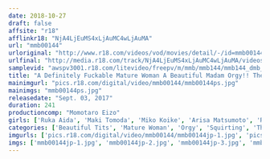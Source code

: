 ```yaml
---
date: 2018-10-27
draft: false
affsite: "r18"
afflinkr18: "NjA4LjEuMS4xLjAuMC4wLjAuMA"
url: "mmb00144"
urloriginal: "http://www.r18.com/videos/vod/movies/detail/-/id=mmb00144"
urlfinal: "http://media.r18.com/track/NjA4LjEuMS4xLjAuMC4wLjAuMA/videos/vod/movies/detail/-/id=mmb00144"
samplevid: "awspv3001.r18.com/litevideo/freepv/m/mmb/mmb144/mmb144_dmb_w.mp4"
title: "A Definitely Fuckable Mature Woman A Beautiful Madam Orgy!! These Beautiful Witches Are At Their Sexual Peak And Now They're On A Hungry Hunt For Cocks!!"
mainimgurl: "pics.r18.com/digital/video/mmb00144/mmb00144ps.jpg"
mainimgs: "mmb00144ps.jpg"
releasedate: "Sept. 03, 2017"
duration: 241
productioncomp: "Momotaro Eizo"
girls: ['Ruka Aida', 'Maki Tomoda', 'Miko Koike', 'Arisa Matsumoto', 'Ryoko Murakami (Rikako Nakamura, Naho Kuroki)', 'Natsumi Akasaka', 'Itsuki Azuma', 'Shoko Takeuchi', 'Chisato Shoda', 'Kaori Minamihara']
categories: ['Beautiful Tits', 'Mature Woman', 'Orgy', 'Squirting', 'Threesome / Foursome']
imgurls: ['pics.r18.com/digital/video/mmb00144/mmb00144jp-1.jpg', 'pics.r18.com/digital/video/mmb00144/mmb00144jp-2.jpg', 'pics.r18.com/digital/video/mmb00144/mmb00144jp-3.jpg', 'pics.r18.com/digital/video/mmb00144/mmb00144jp-4.jpg', 'pics.r18.com/digital/video/mmb00144/mmb00144jp-5.jpg', 'pics.r18.com/digital/video/mmb00144/mmb00144jp-6.jpg', 'pics.r18.com/digital/video/mmb00144/mmb00144jp-7.jpg', 'pics.r18.com/digital/video/mmb00144/mmb00144jp-8.jpg', 'pics.r18.com/digital/video/mmb00144/mmb00144jp-9.jpg', 'pics.r18.com/digital/video/mmb00144/mmb00144jp-10.jpg', 'pics.r18.com/digital/video/mmb00144/mmb00144jp-11.jpg', 'pics.r18.com/digital/video/mmb00144/mmb00144jp-12.jpg', 'pics.r18.com/digital/video/mmb00144/mmb00144jp-13.jpg', 'pics.r18.com/digital/video/mmb00144/mmb00144jp-14.jpg', 'pics.r18.com/digital/video/mmb00144/mmb00144jp-15.jpg', 'pics.r18.com/digital/video/mmb00144/mmb00144jp-16.jpg', 'pics.r18.com/digital/video/mmb00144/mmb00144jp-17.jpg', 'pics.r18.com/digital/video/mmb00144/mmb00144jp-18.jpg', 'pics.r18.com/digital/video/mmb00144/mmb00144jp-19.jpg', 'pics.r18.com/digital/video/mmb00144/mmb00144jp-20.jpg']
imgs: ['mmb00144jp-1.jpg', 'mmb00144jp-2.jpg', 'mmb00144jp-3.jpg', 'mmb00144jp-4.jpg', 'mmb00144jp-5.jpg', 'mmb00144jp-6.jpg', 'mmb00144jp-7.jpg', 'mmb00144jp-8.jpg', 'mmb00144jp-9.jpg', 'mmb00144jp-10.jpg', 'mmb00144jp-11.jpg', 'mmb00144jp-12.jpg', 'mmb00144jp-13.jpg', 'mmb00144jp-14.jpg', 'mmb00144jp-15.jpg', 'mmb00144jp-16.jpg', 'mmb00144jp-17.jpg', 'mmb00144jp-18.jpg', 'mmb00144jp-19.jpg', 'mmb00144jp-20.jpg']
---
```

